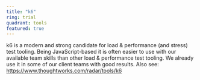 ```yaml
---
title: "k6"
ring: trial
quadrant: tools
featured: true
---
```


k6 is a modern and strong candidate for load & performance (and stress) test tooling. Being JavaScript-based it is often easier to use with our available team skills than other load & performance test tooling. We already use it in some of our client teams with good results. Also see: https://www.thoughtworks.com/radar/tools/k6